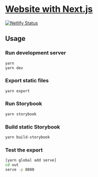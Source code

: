 # [Website with Next.js](https://kimmosaaskilahti.fi)

[![Netlify Status](https://api.netlify.com/api/v1/badges/2813de34-3363-4ca8-8136-e60c0088a8a6/deploy-status)](https://app.netlify.com/sites/jovial-chandrasekhar-6b410b/deploys)

## Usage


### Run development server

```bash
yarn
yarn dev
```

### Export static files

```bash
yarn export
```

### Run Storybook

```bash
yarn storybook
```

### Build static Storybook

```bash
yarn build-storybook
```

### Test the export

```bash
[yarn global add serve]
cd out
serve -p 8080
```
